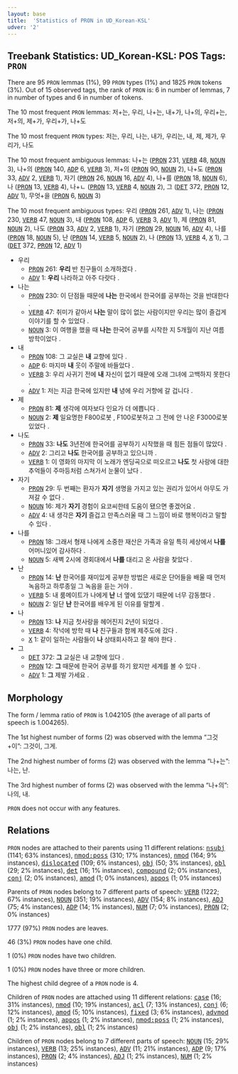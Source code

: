 ```yaml
---
layout: base
title:  'Statistics of PRON in UD_Korean-KSL'
udver: '2'
---
```


## Treebank Statistics: UD_Korean-KSL: POS Tags: `PRON`

There are 95 `PRON` lemmas (1%), 99 `PRON` types (1%) and 1825 `PRON` tokens (3%).
Out of 15 observed tags, the rank of `PRON` is: 6 in number of lemmas, 7 in number of types and 6 in number of tokens.

The 10 most frequent `PRON` lemmas: 저+는, 우리, 나+는, 내+가, 나+의, 우리+는, 저+의, 제+가, 우리+가, 나+도

The 10 most frequent `PRON` types:  저는, 우리, 나는, 내가, 우리는, 내, 제, 제가, 우리가, 나도

The 10 most frequent ambiguous lemmas: 나+는 (<tt><a href="ko_ksl-pos-PRON.html">PRON</a></tt> 231, <tt><a href="ko_ksl-pos-VERB.html">VERB</a></tt> 48, <tt><a href="ko_ksl-pos-NOUN.html">NOUN</a></tt> 3), 나+의 (<tt><a href="ko_ksl-pos-PRON.html">PRON</a></tt> 140, <tt><a href="ko_ksl-pos-ADP.html">ADP</a></tt> 6, <tt><a href="ko_ksl-pos-VERB.html">VERB</a></tt> 3), 저+의 (<tt><a href="ko_ksl-pos-PRON.html">PRON</a></tt> 90, <tt><a href="ko_ksl-pos-NOUN.html">NOUN</a></tt> 2), 나+도 (<tt><a href="ko_ksl-pos-PRON.html">PRON</a></tt> 33, <tt><a href="ko_ksl-pos-ADV.html">ADV</a></tt> 2, <tt><a href="ko_ksl-pos-VERB.html">VERB</a></tt> 1), 자기 (<tt><a href="ko_ksl-pos-PRON.html">PRON</a></tt> 26, <tt><a href="ko_ksl-pos-NOUN.html">NOUN</a></tt> 16, <tt><a href="ko_ksl-pos-ADV.html">ADV</a></tt> 4), 나+를 (<tt><a href="ko_ksl-pos-PRON.html">PRON</a></tt> 18, <tt><a href="ko_ksl-pos-NOUN.html">NOUN</a></tt> 6), 나 (<tt><a href="ko_ksl-pos-PRON.html">PRON</a></tt> 13, <tt><a href="ko_ksl-pos-VERB.html">VERB</a></tt> 4), 나+ㄴ (<tt><a href="ko_ksl-pos-PRON.html">PRON</a></tt> 13, <tt><a href="ko_ksl-pos-VERB.html">VERB</a></tt> 4, <tt><a href="ko_ksl-pos-NOUN.html">NOUN</a></tt> 2), 그 (<tt><a href="ko_ksl-pos-DET.html">DET</a></tt> 372, <tt><a href="ko_ksl-pos-PRON.html">PRON</a></tt> 12, <tt><a href="ko_ksl-pos-ADV.html">ADV</a></tt> 1), 무엇+을 (<tt><a href="ko_ksl-pos-PRON.html">PRON</a></tt> 6, <tt><a href="ko_ksl-pos-NOUN.html">NOUN</a></tt> 3)

The 10 most frequent ambiguous types:  우리 (<tt><a href="ko_ksl-pos-PRON.html">PRON</a></tt> 261, <tt><a href="ko_ksl-pos-ADV.html">ADV</a></tt> 1), 나는 (<tt><a href="ko_ksl-pos-PRON.html">PRON</a></tt> 230, <tt><a href="ko_ksl-pos-VERB.html">VERB</a></tt> 47, <tt><a href="ko_ksl-pos-NOUN.html">NOUN</a></tt> 3), 내 (<tt><a href="ko_ksl-pos-PRON.html">PRON</a></tt> 108, <tt><a href="ko_ksl-pos-ADP.html">ADP</a></tt> 6, <tt><a href="ko_ksl-pos-VERB.html">VERB</a></tt> 3, <tt><a href="ko_ksl-pos-ADV.html">ADV</a></tt> 1), 제 (<tt><a href="ko_ksl-pos-PRON.html">PRON</a></tt> 81, <tt><a href="ko_ksl-pos-NOUN.html">NOUN</a></tt> 2), 나도 (<tt><a href="ko_ksl-pos-PRON.html">PRON</a></tt> 33, <tt><a href="ko_ksl-pos-ADV.html">ADV</a></tt> 2, <tt><a href="ko_ksl-pos-VERB.html">VERB</a></tt> 1), 자기 (<tt><a href="ko_ksl-pos-PRON.html">PRON</a></tt> 29, <tt><a href="ko_ksl-pos-NOUN.html">NOUN</a></tt> 16, <tt><a href="ko_ksl-pos-ADV.html">ADV</a></tt> 4), 나를 (<tt><a href="ko_ksl-pos-PRON.html">PRON</a></tt> 18, <tt><a href="ko_ksl-pos-NOUN.html">NOUN</a></tt> 5), 난 (<tt><a href="ko_ksl-pos-PRON.html">PRON</a></tt> 14, <tt><a href="ko_ksl-pos-VERB.html">VERB</a></tt> 5, <tt><a href="ko_ksl-pos-NOUN.html">NOUN</a></tt> 2), 나 (<tt><a href="ko_ksl-pos-PRON.html">PRON</a></tt> 13, <tt><a href="ko_ksl-pos-VERB.html">VERB</a></tt> 4, <tt><a href="ko_ksl-pos-X.html">X</a></tt> 1), 그 (<tt><a href="ko_ksl-pos-DET.html">DET</a></tt> 372, <tt><a href="ko_ksl-pos-PRON.html">PRON</a></tt> 12, <tt><a href="ko_ksl-pos-ADV.html">ADV</a></tt> 1)


* 우리
  * <tt><a href="ko_ksl-pos-PRON.html">PRON</a></tt> 261: <b>우리</b> 반 친구들이 소개하겠다 .
  * <tt><a href="ko_ksl-pos-ADV.html">ADV</a></tt> 1: <b>우리</b> 나라하고 아주 다랏다 .
* 나는
  * <tt><a href="ko_ksl-pos-PRON.html">PRON</a></tt> 230: 이 단점들 때문에 <b>나는</b> 한국에서 한국어를 공부하는 것을 반대한다 .
  * <tt><a href="ko_ksl-pos-VERB.html">VERB</a></tt> 47: 취미가 같아서 <b>나는</b> 말이 많이 없는 사람이지만 우리는 많이 즐겁게 이야기를 할 수 있었다 .
  * <tt><a href="ko_ksl-pos-NOUN.html">NOUN</a></tt> 3: 이 여행을 했을 때 <b>나는</b> 한국어 공부를 시작한 지 5개월이 지난 여름 방학이었다 .
* 내
  * <tt><a href="ko_ksl-pos-PRON.html">PRON</a></tt> 108: 그 교실은 <b>내</b> 교향에 있다 .
  * <tt><a href="ko_ksl-pos-ADP.html">ADP</a></tt> 6: 마지마 <b>내</b> 웃이 주말에 바들았다 .
  * <tt><a href="ko_ksl-pos-VERB.html">VERB</a></tt> 3: 우리 사귀기 전에 <b>내</b> 자신이 없기 때문에 오래 그녀에 고백하지 못한다 .
  * <tt><a href="ko_ksl-pos-ADV.html">ADV</a></tt> 1: 저는 지금 한국에 있지만 <b>내</b> 녕에 우리 거향에 갈 겁니다 .
* 제
  * <tt><a href="ko_ksl-pos-PRON.html">PRON</a></tt> 81: <b>제</b> 생각에 여자보다 인요가 더 에쁩니다 .
  * <tt><a href="ko_ksl-pos-NOUN.html">NOUN</a></tt> 2: <b>제</b> 일요명한 F800로봇 , F100로봇하고 그 전에 안 나온 F3000로봇 있었다 .
* 나도
  * <tt><a href="ko_ksl-pos-PRON.html">PRON</a></tt> 33: <b>나도</b> 3년전에 한국어를 공부하기 시작했을 때 힘든 점들이 많았다 .
  * <tt><a href="ko_ksl-pos-ADV.html">ADV</a></tt> 2: 그리고 <b>나도</b> 한국어를 공부하고 있으니까 .
  * <tt><a href="ko_ksl-pos-VERB.html">VERB</a></tt> 1: 이 영화의 마지막 이 노래가 엔딩곡으로 떠오르고 <b>나도</b> 첫 사랑에 대한 추억들이 주마등처럼 스쳐가서 눈물이 났다 .
* 자기
  * <tt><a href="ko_ksl-pos-PRON.html">PRON</a></tt> 29: 두 번째는 환자가 <b>자기</b> 생명을 가지고 있는 권리가 있어서 아무도 가져갈 수 없다 .
  * <tt><a href="ko_ksl-pos-NOUN.html">NOUN</a></tt> 16: 제가 <b>자기</b> 경험이 요코씨한테 도움이 됐으면 좋겠어요 .
  * <tt><a href="ko_ksl-pos-ADV.html">ADV</a></tt> 4: 내 생각은 <b>자기</b> 즐겁고 만족스러울 때 그 느낌이 바로 행복이라고 말할 수 있다 .
* 나를
  * <tt><a href="ko_ksl-pos-PRON.html">PRON</a></tt> 18: 그래서 형재 나에게 소중한 재산은 가족과 유일 특히 세상에서 <b>나를</b> 어머니있어 감사하다 .
  * <tt><a href="ko_ksl-pos-NOUN.html">NOUN</a></tt> 5: 새벽 2시에 경회대에서 <b>나를</b> 대리고 온 사람을 찾았다 .
* 난
  * <tt><a href="ko_ksl-pos-PRON.html">PRON</a></tt> 14: <b>난</b> 한국어를 재미있게 공부한 방법은 새로운 단어들을 배울 때 먼저 녹음하고 하루종일 그 녹음을 듣는 거야 .
  * <tt><a href="ko_ksl-pos-VERB.html">VERB</a></tt> 5: 내 룸메이트가 나에게 <b>난</b> 너 옆에 있댔기 때문에 너무 감동했다 .
  * <tt><a href="ko_ksl-pos-NOUN.html">NOUN</a></tt> 2: 일단 <b>난</b> 한국어를 배우게 된 이유를 말할게 .
* 나
  * <tt><a href="ko_ksl-pos-PRON.html">PRON</a></tt> 13: <b>나</b> 지금 첫사랑을 헤어진지 2년이 되었다 .
  * <tt><a href="ko_ksl-pos-VERB.html">VERB</a></tt> 4: 작넉에 방학 때 <b>나</b> 친구들과 함께 제주도에 갔다 .
  * <tt><a href="ko_ksl-pos-X.html">X</a></tt> 1: 같이 일하는 사람들이 <b>나</b> 상태회사하고 잘 해야 한다 .
* 그
  * <tt><a href="ko_ksl-pos-DET.html">DET</a></tt> 372: <b>그</b> 교실은 내 교향에 있다 .
  * <tt><a href="ko_ksl-pos-PRON.html">PRON</a></tt> 12: <b>그</b> 때문에 한국어 공부를 하기 왔지만 세계를 볼 수 있다 .
  * <tt><a href="ko_ksl-pos-ADV.html">ADV</a></tt> 1: <b>그</b> 제발 가세요 .

## Morphology

The form / lemma ratio of `PRON` is 1.042105 (the average of all parts of speech is 1.004265).

The 1st highest number of forms (2) was observed with the lemma “그것+이”: 그것이, 그게.

The 2nd highest number of forms (2) was observed with the lemma “나+는”: 나는, 난.

The 3rd highest number of forms (2) was observed with the lemma “나+의”: 나의, 내.

`PRON` does not occur with any features.


## Relations

`PRON` nodes are attached to their parents using 11 different relations: <tt><a href="ko_ksl-dep-nsubj.html">nsubj</a></tt> (1141; 63% instances), <tt><a href="ko_ksl-dep-nmod-poss.html">nmod:poss</a></tt> (310; 17% instances), <tt><a href="ko_ksl-dep-nmod.html">nmod</a></tt> (164; 9% instances), <tt><a href="ko_ksl-dep-dislocated.html">dislocated</a></tt> (109; 6% instances), <tt><a href="ko_ksl-dep-obj.html">obj</a></tt> (50; 3% instances), <tt><a href="ko_ksl-dep-obl.html">obl</a></tt> (29; 2% instances), <tt><a href="ko_ksl-dep-det.html">det</a></tt> (16; 1% instances), <tt><a href="ko_ksl-dep-compound.html">compound</a></tt> (2; 0% instances), <tt><a href="ko_ksl-dep-conj.html">conj</a></tt> (2; 0% instances), <tt><a href="ko_ksl-dep-amod.html">amod</a></tt> (1; 0% instances), <tt><a href="ko_ksl-dep-appos.html">appos</a></tt> (1; 0% instances)

Parents of `PRON` nodes belong to 7 different parts of speech: <tt><a href="ko_ksl-pos-VERB.html">VERB</a></tt> (1222; 67% instances), <tt><a href="ko_ksl-pos-NOUN.html">NOUN</a></tt> (351; 19% instances), <tt><a href="ko_ksl-pos-ADV.html">ADV</a></tt> (154; 8% instances), <tt><a href="ko_ksl-pos-ADJ.html">ADJ</a></tt> (75; 4% instances), <tt><a href="ko_ksl-pos-ADP.html">ADP</a></tt> (14; 1% instances), <tt><a href="ko_ksl-pos-NUM.html">NUM</a></tt> (7; 0% instances), <tt><a href="ko_ksl-pos-PRON.html">PRON</a></tt> (2; 0% instances)

1777 (97%) `PRON` nodes are leaves.

46 (3%) `PRON` nodes have one child.

1 (0%) `PRON` nodes have two children.

1 (0%) `PRON` nodes have three or more children.

The highest child degree of a `PRON` node is 4.

Children of `PRON` nodes are attached using 11 different relations: <tt><a href="ko_ksl-dep-case.html">case</a></tt> (16; 31% instances), <tt><a href="ko_ksl-dep-nmod.html">nmod</a></tt> (10; 19% instances), <tt><a href="ko_ksl-dep-acl.html">acl</a></tt> (7; 13% instances), <tt><a href="ko_ksl-dep-conj.html">conj</a></tt> (6; 12% instances), <tt><a href="ko_ksl-dep-amod.html">amod</a></tt> (5; 10% instances), <tt><a href="ko_ksl-dep-fixed.html">fixed</a></tt> (3; 6% instances), <tt><a href="ko_ksl-dep-advmod.html">advmod</a></tt> (1; 2% instances), <tt><a href="ko_ksl-dep-appos.html">appos</a></tt> (1; 2% instances), <tt><a href="ko_ksl-dep-nmod-poss.html">nmod:poss</a></tt> (1; 2% instances), <tt><a href="ko_ksl-dep-obj.html">obj</a></tt> (1; 2% instances), <tt><a href="ko_ksl-dep-obl.html">obl</a></tt> (1; 2% instances)

Children of `PRON` nodes belong to 7 different parts of speech: <tt><a href="ko_ksl-pos-NOUN.html">NOUN</a></tt> (15; 29% instances), <tt><a href="ko_ksl-pos-VERB.html">VERB</a></tt> (13; 25% instances), <tt><a href="ko_ksl-pos-ADV.html">ADV</a></tt> (11; 21% instances), <tt><a href="ko_ksl-pos-ADP.html">ADP</a></tt> (9; 17% instances), <tt><a href="ko_ksl-pos-PRON.html">PRON</a></tt> (2; 4% instances), <tt><a href="ko_ksl-pos-ADJ.html">ADJ</a></tt> (1; 2% instances), <tt><a href="ko_ksl-pos-NUM.html">NUM</a></tt> (1; 2% instances)

